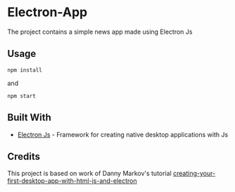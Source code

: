 # Electron-App 

The project contains a simple news app made using Electron Js

## Usage

```
npm install
```
and 
```
npm start
```
 	
## Built With

* [Electron Js](https://electron.atom.io/) - Framework for creating native desktop applications with Js

## Credits

This project is based on work of Danny Markov's tutorial [creating-your-first-desktop-app-with-html-js-and-electron](http://tutorialzine.com/2015/12/creating-your-first-desktop-app-with-html-js-and-electron/)

